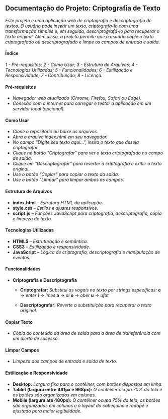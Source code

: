 ## Documentação do Projeto: Criptografia de Texto

*Este projeto é uma aplicação web de criptografia e descriptografia de textos. O usuário pode inserir um texto, criptografá-lo com uma transformação simples e, em seguida, descriptografá-lo para recuperar o texto original. Além disso, o projeto permite que o usuário copie o texto criptografado ou descriptografado e limpe os campos de entrada e saída.*

#### Índice

*1 - Pré-requisitos;*
*2 - Como Usar;*
*3 - Estrutura de Arquivos;*
*4 - Tecnologias Utilizadas;*
*5 - Funcionalidades;*
*6 - Estilização e Responsividade;*
*7 - Contribuição;*
*8 - Licença.*

#### Pré-requisitos

- *Navegador web atualizado (Chrome, Firefox, Safari ou Edge).*
- *Conexão com a internet para carregar e testar a aplicação em um servidor local (opcional).*

#### Como Usar

- *Clone o repositório ou baixe os arquivos.*
- *Abra o arquivo index.html em seu navegador.*
- *No campo "Digite seu texto aqui...", insira o texto que deseja criptografar.*
- *Clique no botão "Criptografar" para ver o texto criptografado no campo de saída.*
- *Clique em "Descriptografar" para reverter a criptografia e exibir o texto original.*
- *Use o botão "Copiar" para copiar o texto da saída.*
- *Use o botão "Limpar" para limpar ambos os campos.*

#### Estrutura de Arquivos

- **index.html** – *Estrutura HTML da aplicação.*
- **style.css** – *Estilos e ajustes responsivos.*
- **script.js** – *Funções JavaScript para criptografia, descriptografia, cópia e limpeza de texto.*

#### Tecnologias Utilizadas

- **HTML5** – *Estruturação e semântica.*
- **CSS3** – *Estilização e responsividade.*
- **JavaScript** – *Lógica de criptografia, descriptografia e manipulação de eventos.*

#### Funcionalidades

- **Criptografia e Descriptografia**

  - **Criptografar:** *Substitui as vogais no texto por strings específicas:*
    **e** → *enter*
    **i** → *imes*
    **a** → *ai*
    **o** → *ober*
    **u** → *ufat*

  - **Descriptografar:** *Reverte a substituição para recuperar o texto original.*

#### Copiar Texto

- *Cópia do conteúdo da área de saída para a área de transferência com um alerta de sucesso.*

#### Limpar Campos

- *Limpeza dos campos de entrada e saída de texto.*

#### Estilização e Responsividade

- **Desktop:** *Largura fixa para o contêiner, com botões dispostos em linha.*
- **Tablet (largura entre 481px e 968px):** *O contêiner ocupa 70% da tela e os botões são organizados em colunas.*
- **Mobile (largura até 480px):** *O contêiner ocupa 75% da tela, os botões são organizados em colunas e o layout do cabeçalho e rodapé é ajustado para maior legibilidade.*